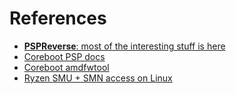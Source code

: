 # References

  * [**PSPReverse**: most of the interesting stuff is here](https://github.com/PSPReverse)
  * [Coreboot PSP docs](https://doc.coreboot.org/soc/amd/psp_integration.html)
  * [Coreboot amdfwtool](https://review.coreboot.org/plugins/gitiles/coreboot/+/refs/heads/master/util/amdfwtool/)
  * [Ryzen SMU + SMN access on Linux](https://github.com/leogx9r/ryzen_smu)
